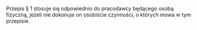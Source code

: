 Przepis § 1 stosuje się odpowiednio do pracodawcy będącego osobą fizyczną, jeżeli nie dokonuje on osobiście czynności, o których mowa w tym przepisie.